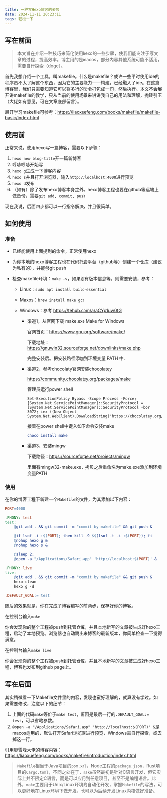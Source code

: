 ```yaml
---
title: 一种写Hexo博客的姿势
date: 2024-11-11 20:23:11
tags: 轻松一下
---
```


## 写在前面

> 本文旨在介绍一种技巧来简化使用hexo的一些步骤，使我们能专注于写文章的过程，提高效率。博主用的是macos，部分内容其他系统可能不适用，需要自行探索（doge）。

首先我想介绍一个工具，叫makefile。什么是makefile？或许一些平时使用ide的程序员不太了解这个东西，因为它的主要能力——构建，已经融入了ide。在这篇博客里，我们只需要知道它可以将多行的命令打包成一句，然后执行。本文不会展开讲makefile的教学，只从当前的使用场景来讲讲我自己的用法和理解，抛砖引玉（大佬如有意见，可在文章底部留言）。

展开学习makefile可参考：https://liaoxuefeng.com/books/makefile/makefile-basic/index.html



## 使用前

正常来说，使用hexo写一篇博客，需要以下步骤：

1. `hexo new blog-title`开一篇新博客
2. 哼哧哼哧开始写
3. `hexo g`生成一下博客内容
4. `hexo s`并且打开浏览器，输入`http://localhost:4000`进行预览
5. `hexo d`发布
6. （如有）除了发布hexo博客本身之外，hexo博客工程也要在github等远端上做备份，需要`git add, commit, push`

现在我说，后面四步都可以一行指令解决，并且很简单。



## 如何使用

### 准备

- 已经能使用上面提到的命令，正常使用hexo

- 为你本地的hexo博客工程也在代码托管平台（github等）创建一个仓库（建议为私有的），并能够git push

- 检查makefile环境：`make -v`，如果没有版本信息等，则需要安装，参考：

  - Linux：`sudo apt install build-essential`

  - Maxos：`brew install make gcc`

  - Windows：参考 https://tehub.com/a/aCYp1uw0tG

    - 渠道1，从官网下载 make.exe Make for Windows

      官网首页：https://www.gnu.org/software/make/

      下载地址：https://gnuwin32.sourceforge.net/downlinks/make.php

      完整安装后。把安装路径添加到环境变量 PATH 中.

    - 渠道2，参考chocolaty官网安装chocolatey

      https://community.chocolatey.org/packages/make

      管理员运行power shell

      ```pgsql
      Set-ExecutionPolicy Bypass -Scope Process -Force; [System.Net.ServicePointManager]::SecurityProtocol = [System.Net.ServicePointManager]::SecurityProtocol -bor 3072; iex ((New-Object System.Net.WebClient).DownloadString('https://chocolatey.org/install.ps1'))
      ```

      接着在power shell中键入如下命令安装make

      ```cmake
      choco install make
      ```

    - 渠道3，安装mingw

      下载路径：https://sourceforge.net/projects/mingw

      里面有mingw32-make.exe，拷贝之后重命名为make.exe添加到环境变量PATH

### 使用

在你的博客工程下新建一个`Makefile`的文件，为其添加以下内容：

``` makefile
PORT=4000

.PHONY: test
test:
	@git add . && git commit -m "commit by makefile" && git push &

	@if lsof -i :$(PORT); then kill -9 $$(lsof -t -i :$(PORT)); fi
	@nohup hexo g &
	@nohup hexo s &

	@sleep 2;
	@open -a "/Applications/Safari.app" 'http://localhost:$(PORT)' &

.PHONY: live
live:
	@git add . && git commit -m "commit by makefile" && git push &
	hexo clean
	hexo g -d

.DEFAULT_GOAL:= test
```

随后的效果就是，你在完成了博客编写的前两步，保存好你的博客。

在控制台输入`make`

你会发现你的整个工程被push到托管仓库，并且本地新写的文章被生成好hexo工程，启动了本地预览。浏览器也自动跳出来博客的最新版本，你简单检查一下觉得满意。

在控制台输入`make live`

你会发现你的整个工程被push到托管仓库，并且本地新写的文章被生成好hexo工程，博客也发布到github page上。



## 写在后面

其实稍微看一下Makefile文件里的内容，发现也蛮好理解的，就算没有学过。如果需要修改，注意以下的细节：

1. 上面的代码`make`等价于`make test`，原因是最后一行的`.DEFAULT_GOAL:= test`，可以省略参数。
2. `@open -a "/Applications/Safari.app" 'http://localhost:$(PORT)' &`是macos适用的，默认打开Safari浏览器进行预览，Windows需自行探索，或去掉这一行。

引用廖雪峰大佬的博客内容：https://liaoxuefeng.com/books/makefile/introduction/index.html

> `Makefile`相当于Java项目的`pom.xml`，Node工程的`package.json`，Rust项目的`Cargo.toml`，不同之处在于，`make`虽然最初是针对C语言开发，但它实际上并不限定C语言，而是可以应用到任意项目，甚至不是编程语言。此外，`make`主要用于Unix/Linux环境的自动化开发，掌握`Makefile`的写法，可以更好地在Linux环境下做开发，也可以为后续开发Linux内核做好准备。

